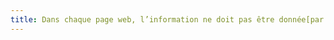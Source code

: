 ```yaml
---
title: Dans chaque page web, l’information ne doit pas être donnée[par la forme, taille ou position](#indication-donnee-par-la-forme-la-taille-ou-la-position) uniquement. Cette règle est-elle implémentée de façon pertinente ?
---
```

